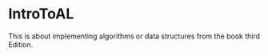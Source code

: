 IntroToAL
=========

This is about implementing algorithms or data structures from the book <Introduction to Algorithm> third Edition.
